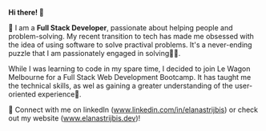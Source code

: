 **Hi there! 👋**





🚀 I am a **Full Stack Developer**, passionate about helping people and problem-solving. My recent transition to tech has made me obsessed with the idea of using software to solve practival problems. It's a never-ending puzzle that I am passionately engaged in solving:face_exhaling:.

While I was learning to code in my spare time, I decided to join Le Wagon Melbourne for a Full Stack Web Development Bootcamp. It has taught me the technical skills, as wel as gaining a greater understanding of the user-oriented experience:dizzy:. 

💬 Connect with me on linkedIn (www.linkedin.com/in/elanastrijbis) or check out my website (www.elanastrijbis.dev)!

<!--
**elanastrijbis/elanastrijbis** is a ✨ _special_ ✨ repository because its `README.md` (this file) appears on your GitHub profile.

Here are some ideas to get you started:

- 🔭 I’m currently working on ...
- 🌱 I’m currently learning ...
- 👯 I’m looking to collaborate on ...
- 🤔 I’m looking for help with ...
- 💬 Ask me about ...
- 📫 How to reach me: ...
- 😄 Pronouns: ...
- ⚡ Fun fact: ...
-->

